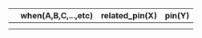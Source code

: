 


|     | when(A,B,C,...,etc) | related_pin(X) | pin(Y) |
| --- | ------------------- | -------------- | ------ |
|     |                     |                |        |
|     |                     |                |        |
